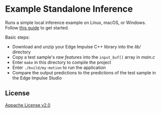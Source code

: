 # Example Standalone Inference

Runs a simple local inference example on Linux, macOS, or Windows. Follow [this guide](https://docs.edgeimpulse.com/v2.0/docs/deploy-your-model-as-a-c-library) to get started.

Basic steps:
 * Download and unzip your Edge Impulse C++ library into the *lib/* directory
 * Copy a test sample's *raw features* into the `input_buf[]` array in *main.c*
 * Enter `make` in this directory to compile the project
 * Enter `./build/my-motion` to run the application
 * Compare the output predictions to the predictions of the test sample in the Edge Impulse Studio

 ## License

 [Appache License v2.0](https://www.apache.org/licenses/LICENSE-2.0)
